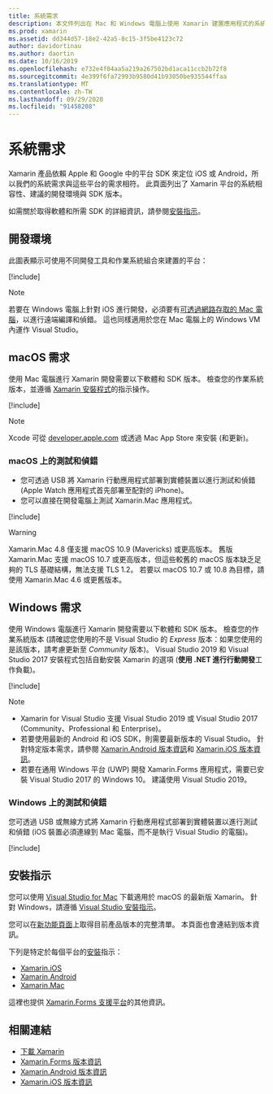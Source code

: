 ```yaml
---
title: 系統需求
description: 本文件列出在 Mac 和 Windows 電腦上使用 Xamarin 建置應用程式的系統需求。 它也連結到安裝指示。
ms.prod: xamarin
ms.assetid: dd344d57-18e2-42a5-8c15-3f5be4123c72
author: davidortinau
ms.author: daortin
ms.date: 10/16/2019
ms.openlocfilehash: e732e4f04aa5a219a267502bd1aca11ccb2b72f8
ms.sourcegitcommit: 4e399f6fa72993b9580d41b93050be935544ffaa
ms.translationtype: MT
ms.contentlocale: zh-TW
ms.lasthandoff: 09/29/2020
ms.locfileid: "91458208"
---
```

# <a name="system-requirements"></a>系統需求

Xamarin 產品依賴 Apple 和 Google 中的平台 SDK 來定位 iOS 或 Android，所以我們的系統需求與這些平台的需求相符。 此頁面列出了 Xamarin 平台的系統相容性、建議的開發環境與 SDK 版本。

如需關於取得軟體和所需 SDK 的詳細資訊，請參閱[安裝指示](#installation-instructions)。

## <a name="development-environments"></a>開發環境

此圖表顯示可使用不同開發工具和作業系統組合來建置的平台：

[!include[](~/cross-platform/includes/development-environment.md)]

> [!NOTE]
> 若要在 Windows 電腦上針對 iOS 進行開發，必須要有[可透過網路存取的 Mac 電腦](~/ios/get-started/installation/windows/connecting-to-mac/index.md)，以進行遠端編譯和偵錯。 這也同樣適用於您在 Mac 電腦上的 Windows VM 內運作 Visual Studio。

## <a name="macos-requirements"></a>macOS 需求

使用 Mac 電腦進行 Xamarin 開發需要以下軟體和 SDK 版本。 檢查您的作業系統版本，並遵循 [Xamarin 安裝程式](#installation-instructions)的指示操作。

[!include[](~/cross-platform/includes/macos-requirements.md)]

> [!NOTE]
> Xcode 可從 [developer.apple.com](https://developer.apple.com/xcode/download/) 或透過 Mac App Store 來安裝 (和更新)。

### <a name="testing--debugging-on-macos"></a>macOS 上的測試和偵錯

- 您可透過 USB 將 Xamarin 行動應用程式部署到實體裝置以進行測試和偵錯 (Apple Watch 應用程式首先部署至配對的 iPhone)。
- 您可以直接在開發電腦上測試 Xamarin.Mac 應用程式。

[!include[](~/cross-platform/includes/macos-testing.md)]

> [!WARNING]
> Xamarin.Mac 4.8 僅支援 macOS 10.9 (Mavericks) 或更高版本。
> 舊版 Xamarin.Mac 支援 macOS 10.7 或更高版本，但這些較舊的 macOS 版本缺乏足夠的 TLS 基礎結構，無法支援 TLS 1.2。 若要以 macOS 10.7 或 10.8 為目標，請使用 Xamarin.Mac 4.6 或更舊版本。

## <a name="windows-requirements"></a>Windows 需求

使用 Windows 電腦進行 Xamarin 開發需要以下軟體和 SDK 版本。
檢查您的作業系統版本 (請確認您使用的不是 Visual Studio 的 *Express* 版本：如果您使用的是該版本，請考慮更新至 *Community* 版本)。
Visual Studio 2019 和 Visual Studio 2017 安裝程式包括自動安裝 Xamarin 的選項 (**使用 .NET 進行行動開發**工作負載)。

[!include[](~/cross-platform/includes/windows-requirements.md)]

> [!NOTE]
>
> - Xamarin for Visual Studio 支援 Visual Studio 2019 或 Visual Studio 2017 (Community、Professional 和 Enterprise)。
> - 若要使用最新的 Android 和 iOS SDK，則需要最新版本的 Visual Studio。 針對特定版本需求，請參閱 [Xamarin.Android 版本資訊](/xamarin/android/release-notes/)和 [Xamarin.iOS 版本資訊](/xamarin/ios/release-notes/)。
> - 若要在通用 Windows 平台 (UWP) 開發 Xamarin.Forms 應用程式，需要已安裝 Visual Studio 2017 的 Windows 10。 建議使用 Visual Studio 2019。

### <a name="testing--debugging-on-windows"></a>Windows 上的測試和偵錯

您可透過 USB 或無線方式將 Xamarin 行動應用程式部署到實體裝置以進行測試和偵錯 (iOS 裝置必須連線到 Mac 電腦，而不是執行 Visual Studio 的電腦)。

[!include[](~/cross-platform/includes/windows-testing.md)]

## <a name="installation-instructions"></a>安裝指示

您可以使用 [Visual Studio for Mac](/visualstudio/mac/installation) 下載適用於 macOS 的最新版 Xamarin。 針對 Windows，請遵循 [Visual Studio 安裝指示](/visualstudio/install/install-visual-studio)。

您可以在[新功能頁面](~/whats-new/index.yml)上取得目前產品版本的完整清單。 本頁面也會連結到版本資訊。

下列是特定於每個平台的[安裝](~/get-started/installation/index.md)指示：

- [Xamarin.iOS](~/ios/get-started/installation/index.md)
- [Xamarin.Android](~/android/get-started/installation/index.md)
- [Xamarin.Mac](~/mac/get-started/installation.md)

這裡也提供 [Xamarin.Forms 支援平台](~/get-started/supported-platforms.md)的其他資訊。

## <a name="related-links"></a>相關連結

- [下載 Xamarin](https://visualstudio.microsoft.com/xamarin/)
- [Xamarin.Forms 版本資訊](/xamarin/xamarin-forms/release-notes/)
- [Xamarin.Android 版本資訊](/xamarin/android/release-notes/)
- [Xamarin.iOS 版本資訊](/xamarin/ios/release-notes/)